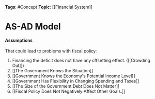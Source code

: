 
**Tags**: #Concept 
**Topic**: [[Financial System]]

# AS-AD Model
#### Assumptions
That could lead to problems with fiscal policy:
1. Financing the deficit does not have any offsetting effect. ([[Crowding Out]])
2. [[The Government Knows the Situation]]
3. [[Government Knows the Economy's Potential Income Level]]
4. [[Government Has Flexibility in Changing Spending and Taxes]]
5. [[The Size of the Government Debt Does Not Matter]]
6. [[Fiscal Policy Does Not Negatively Affect Other Goals.]]